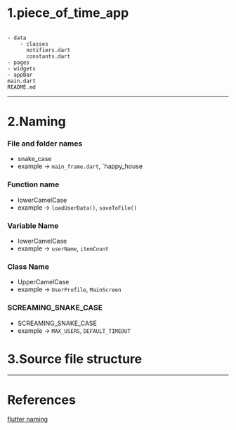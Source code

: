 # 1.piece_of_time_app

```

- data
	- classes
	  notifiers.dart
	  constants.dart
- pages
- widgets
- appBar
main.dart
README.md
```

----
# 2.Naming

### File and folder names
- snake_case
- example -> `main_frame.dart`, `happy_house
### Function name
- lowerCamelCase
- example -> `loadUserData()`, `saveToFile()`
### Variable Name
- lowerCamelCase
- example -> `userName`, `itemCount`
### Class Name
- UpperCamelCase
- example -> `UserProfile`, `MainScreen`
### SCREAMING_SNAKE_CASE
- SCREAMING_SNAKE_CASE
- example -> `MAX_USERS`, `DEFAULT_TIMEOUT`

# 3.Source file structure

---
# References

[flutter naming ](https://dalgonakit.tistory.com/115)

